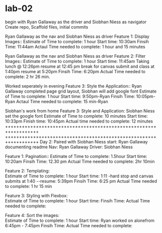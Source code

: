 # lab-02
begin with 
Ryan Gallaway as the driver and Siobhan Niess as navigator
Create repo, Scaffold files, initial commits



Ryan Gallaway as the nav and Siobhan Niess as driver
Feature 1: Display Images::
Estimate of Time to complete: 1 hour
Start time: 10:30am
Finsih Time: 11:44am
Actaul Time needed to complete: 1 hour and 15 minutes 



Ryan Gallaway as the nav and Siobhan Niess as driver
Feature 2: Filter Images::
Estimate of Time to complete: 1 hour
Start time: 11:45am
Taking lunch @ 12:26pm
resume at 12:45 pm
break for canvas submit and class at 1:40pm
resume at 5:20pm
Finsih Time: 6:20pm
Actual Time needed to complete: 2 hr 26 min.  



Worked seperately in evening
Feature 3: Style the Application::
Ryan Gallaway completed page grid layout,
Siobhan will add google font
Estimate of Time to complete: 1 hour
Start time: 9:50pm-Ryan
Finsih Time: 10:05pm-Ryan
Actaul Time needed to complete: 15 min-Ryan

Siobhan's work from home
Feature 3: Style and Application:
Siobhan Niess set the google font
Estimate of Time to complete: 10 minutes
Start time: 10:33pm
Finish time: 10:45pm 
Actual time needed to complete: 12 minutes
++++++++++++++++++++++++++++++++++++++++++++++++++++++++++++++++++
++++++++++++++++++++++++++++++++++++++++++++++++++++++++++++++++++
Day 2: Paired with Siobhan Niess
start: Ryan Gallaway documenting readme
Nav: Ryan Gallaway 
Driver: Siobhan Niess



Feature 1: Pagination::
Estimate of Time to complete: 1.5hour
Start time: 10:20am
Finsih Time: 12.30 pm
Actual Time needed to complete: 2hr 10min


Feature 2: Templating:  
Estimate of Time to complete: 1 hour
Start time: 1:11 -hard stop and canvas submits at 1:40 --resume: 5:39pm
Finsih Time: 6:25 pm
Actual Time needed to complete: 1 hr 15 min

Feature 3: Styling with Flexbox:  
Estimate of Time to complete: 1 hour
Start time:
Finsih Time: 
Actual Time needed to complete: 

Feature 4: Sort the images:  
Estimate of Time to complete: 1 hour
Start time: Ryan worked on alonefrom 6:45pm - 7:45pm
Finsih Time: 
Actual Time needed to complete:
